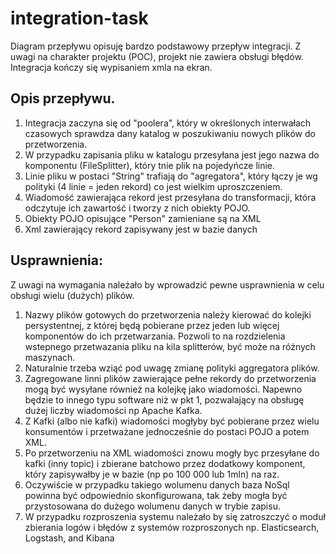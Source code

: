 # integration-task

Diagram przepływu opisuję bardzo podstawowy przepływ integracji.
Z uwagi na charakter projektu (POC), projekt nie zawiera obsługi błędów. Integracja kończy się wypisaniem xmla na ekran.


Opis przepływu.
--

1. Integracja zaczyna się od "poolera", który w określonych interwałach czasowych sprawdza dany katalog w poszukiwaniu nowych plików do przetworzenia.
2. W przypadku zapisania pliku w katalogu przesyłana jest jego nazwa do komponentu (FileSplitter), który tnie plik na pojedyńcze linie.
3. Linie pliku w postaci "String" trafiają do "agregatora", który łączy je wg polityki (4 linie = jeden rekord) co jest wielkim uproszczeniem.
4. Wiadomość zawierająca rekord jest przesyłana do transformacji, która odczytuje ich zawartość i tworzy z nich obiekty POJO.
5. Obiekty POJO opisujące "Person" zamieniane są na XML 
6. Xml zawierający rekord zapisywany jest w bazie danych

Usprawnienia:
--

Z uwagi na wymagania należało by wprowadzić pewne usprawnienia w celu obsługi wielu (dużych) plików.
1. Nazwy plików gotowych do przetworzenia należy kierować do kolejki persystentnej, z której będą pobierane przez jeden lub więcej komponentów do ich przetwarzania.
   Pozwoli to na rozdzielenia wstepnego przetwazania pliku na kila splitterów, być może na różnych maszynach.
2. Naturalnie trzeba wziąć pod uwagę zmianę polityki aggregatora plików.
3. Zagregowane linni plików zawierające pełne rekordy do przetworzenia mogą być wysyłane również na kolejkę jako wiadomości.
   Napewno będzie to innego typu software niż w pkt 1, pozwalający na obsługę dużej liczby wiadomości np Apache Kafka.
4. Z Kafki (albo nie kafki) wiadomości mogłyby być pobierane przez wielu konsumentów i przetważane jednocześnie do postaci POJO a potem XML.
5. Po przetworzeniu na XML wiadomości znowu mogły byc przesyłane do kafki (inny topic) i zbierane batchowo przez dodatkowy komponent, który zapisywałby je w bazie (np po 100 000 lub 1mln) na raz.
6. Oczywiście w przypadku takiego wolumenu danych baza NoSql powinna być odpowiednio skonfigurowana, tak żeby mogła być przystosowana do dużego wolumenu danych w trybie zapisu.
7. W przypadku rozproszenia systemu należało by się zatroszczyć o moduł zbierania logów i błędów z systemów rozproszonych np. Elasticsearch, Logstash, and Kibana

